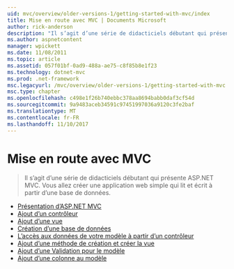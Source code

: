 ```yaml
---
uid: mvc/overview/older-versions-1/getting-started-with-mvc/index
title: Mise en route avec MVC | Documents Microsoft
author: rick-anderson
description: "Il s’agit d’une série de didacticiels débutant qui présente ASP.NET MVC. Vous allez créer une application web simple qui lit et écrit à partir d’une base de données."
ms.author: aspnetcontent
manager: wpickett
ms.date: 11/08/2011
ms.topic: article
ms.assetid: 057f01bf-0ad9-488a-ae75-c8f85b8e1f23
ms.technology: dotnet-mvc
ms.prod: .net-framework
msc.legacyurl: /mvc/overview/older-versions-1/getting-started-with-mvc
msc.type: chapter
ms.openlocfilehash: c498e1f26b740ebbc378aa8694babb0daf3cf54d
ms.sourcegitcommit: 9a9483aceb34591c97451997036a9120c3fe2baf
ms.translationtype: MT
ms.contentlocale: fr-FR
ms.lasthandoff: 11/10/2017
---
```

<a name="getting-started-with-mvc"></a>Mise en route avec MVC
====================
> Il s’agit d’une série de didacticiels débutant qui présente ASP.NET MVC. Vous allez créer une application web simple qui lit et écrit à partir d’une base de données.


- [Présentation d’ASP.NET MVC](getting-started-with-mvc-part1.md)
- [Ajout d’un contrôleur](getting-started-with-mvc-part2.md)
- [Ajout d’une vue](getting-started-with-mvc-part3.md)
- [Création d’une base de données](getting-started-with-mvc-part4.md)
- [L’accès aux données de votre modèle à partir d’un contrôleur](getting-started-with-mvc-part5.md)
- [Ajout d’une méthode de création et créer la vue](getting-started-with-mvc-part6.md)
- [Ajout d’une Validation pour le modèle](getting-started-with-mvc-part7.md)
- [Ajout d’une colonne au modèle](getting-started-with-mvc-part8.md)
